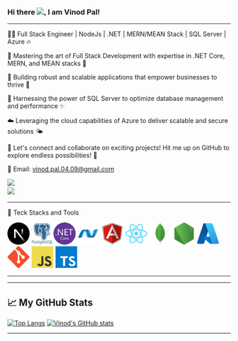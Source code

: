 ### Hi there <img src="https://raw.githubusercontent.com/MartinHeinz/MartinHeinz/master/wave.gif" width="30px">, I am Vinod Pal!

---

👨‍💻 Full Stack Engineer | NodeJs | .NET | MERN/MEAN Stack | SQL Server | Azure 🔥

🔧 Mastering the art of Full Stack Development with expertise in .NET Core, MERN, and MEAN stacks 🚀

💼 Building robust and scalable applications that empower businesses to thrive 💪

💾 Harnessing the power of SQL Server to optimize database management and performance ✨

☁️ Leveraging the cloud capabilities of Azure to deliver scalable and secure solutions 🌤️

💬 Let's connect and collaborate on exciting projects! Hit me up on GitHub to explore endless possibilities! 🤝

📩 Email: vinod.pal.04.09@gmail.com

[![](https://img.shields.io/twitter/follow/palvnd?style=social)](https://twitter.com/palvnd) <br>
[![](https://img.shields.io/badge/Medium-12100E?style=for-the-badge&logo=medium&logoColor=white)](https://medium.com/@vndpal)

---

🧰 Teck Stacks and Tools

<img src="https://github.com/devicons/devicon/blob/master/icons/nextjs/nextjs-original.svg" title="NextJs" alt="next js Logo" width="50" height="50"/>  <img src="https://github.com/devicons/devicon/blob/master/icons/postgresql/postgresql-plain-wordmark.svg" title="PostgreSQL" alt="dotnet core Logo" width="50" height="50"/><img src="https://github.com/devicons/devicon/blob/master/icons/dotnetcore/dotnetcore-original.svg" title=".Net Core" alt="dotnet core Logo" width="50" height="50"/>  <img src="https://github.com/devicons/devicon/blob/master/icons/dot-net/dot-net-original.svg" title="dotnet" alt="dotnet Logo" width="50" height="50"/>  <img src="https://github.com/devicons/devicon/blob/master/icons/angularjs/angularjs-original.svg" title="Angular" alt="angular Logo" width="50" height="50"/>  <img src="https://github.com/devicons/devicon/blob/master/icons/react/react-original.svg" title="ReactJs" alt="react Logo" width="50" height="50"/>  <img src="https://github.com/devicons/devicon/blob/master/icons/mongodb/mongodb-original.svg" title="MongoDB" alt="mongoDb Logo" width="50" height="50"/>  <img src="https://github.com/devicons/devicon/blob/master/icons/nodejs/nodejs-original.svg" title="NodeJs" alt="Node Logo" width="50" height="50"/>  <img src="https://github.com/devicons/devicon/blob/master/icons/azure/azure-original.svg" title="Microsfot Azure" alt="azure Logo" width="50" height="50"/>  <img src="https://github.com/devicons/devicon/blob/master/icons/git/git-original.svg" title="Git" alt="git Logo" width="50" height="50"/>  <img src="https://github.com/devicons/devicon/blob/master/icons/javascript/javascript-original.svg" title="Javascript" alt="Javascript Logo" width="50" height="50"/>  <img src="https://github.com/devicons/devicon/blob/master/icons/typescript/typescript-original.svg" title="Typescript" alt="Typescript Logo" width="50" height="50"/>


---

---

## &#x1f4c8; My GitHub Stats

[![Top Langs](https://github-readme-stats.vercel.app/api/top-langs/?username=vndpal&hide=java,html,css&theme=radical)](https://github.com/vndpal/github-readme-stats)   [![Vinod's GitHub stats](https://github-readme-stats.vercel.app/api?username=vndpal&theme=radical)](https://github.com/vndpal/github-readme-stats)

---
<!---
VNDPAL/VNDPAL is a ✨ special ✨ repository because its `README.md` (this file) appears on your GitHub profile.
You can click the Preview link to take a look at your changes.
--->
